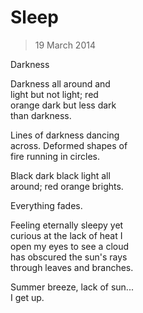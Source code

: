 # Sleep

> 19 March 2014

Darkness

Darkness all around and  
light but not light; red  
orange dark but less dark  
than darkness.

Lines of darkness dancing  
across. Deformed shapes of  
fire running in circles.

Black dark black light all  
around; red orange brights.

Everything fades.

Feeling eternally sleepy yet  
curious at the lack of heat I  
open my eyes to see a cloud  
has obscured the sun's rays  
through leaves and branches.

Summer breeze, lack of sun...  
I get up.
